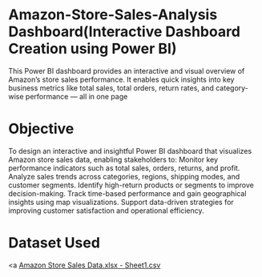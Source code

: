 # Amazon-Store-Sales-Analysis Dashboard(Interactive Dashboard Creation using Power BI)
This Power BI dashboard provides an interactive and visual overview of Amazon’s store sales performance. It enables quick insights into key business metrics like total sales, total orders, return rates, and category-wise performance — all in one page

# Objective
To design an interactive and insightful Power BI dashboard that visualizes Amazon store sales data, enabling stakeholders to:
Monitor key performance indicators such as total sales, orders, returns, and profit.
Analyze sales trends across categories, regions, shipping modes, and customer segments.
Identify high-return products or segments to improve decision-making.
Track time-based performance and gain geographical insights using map visualizations.
Support data-driven strategies for improving customer satisfaction and operational efficiency.

# Dataset Used
<a [Amazon Store Sales Data.xlsx - Sheet1.csv](https://github.com/poonambokde/Amazon-Store-Sales-Dashboard/blob/main/Amazon%20Store%20Sales%20Data.xlsx%20-%20Sheet1.csv)</a>

